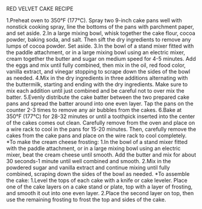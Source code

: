 RED VELVET CAKE RECIPE

1.Preheat oven to 350°F (177°C). Spray two 9-inch cake pans well with nonstick cooking spray, line the bottoms of the pans with parchment paper, and set aside.
2.In a large mixing bowl, whisk together the cake flour, cocoa powder, baking soda, and salt. Then sift the dry ingredients to remove any lumps of cocoa powder. Set aside.
3.In the bowl of a stand mixer fitted with the paddle attachment, or in a large mixing bowl using an electric mixer, cream together the butter and sugar on medium speed for 4-5 minutes. Add the eggs and mix until fully combined, then mix in the oil, red food color, vanilla extract, and vinegar stopping to scrape down the sides of the bowl as needed.
4.Mix in the dry ingredients in three additions alternating with the buttermilk, starting and ending with the dry ingredients. Make sure to mix each addition until just combined and be careful not to over mix the batter.
5.Evenly distribute the cake batter between the two prepared cake pans and spread the batter around into one even layer. Tap the pans on the counter 2-3 times to remove any air bubbles from the cakes.
6.Bake at 350°F (177°C) for 28-32 minutes or until a toothpick inserted into the center of the cakes comes out clean. Carefully remove from the oven and place on a wire rack to cool in the pans for 15-20 minutes. Then, carefully remove the cakes from the cake pans and place on the wire rack to cool completely. 
*To make the cream cheese frosting:
1.In the bowl of a stand mixer fitted with the paddle attachment, or in a large mixing bowl using an electric mixer, beat the cream cheese until smooth. Add the butter and mix for about 30 seconds-1 minute until well combined and smooth. 
2.Mix in the powdered sugar and vanilla extract and continue mixing until fully combined, scraping down the sides of the bowl as needed.
*To assemble the cake:
1.Level the tops of each cake with a knife or cake leveler. Place one of the cake layers on a cake stand or plate, top with a layer of frosting, and smooth it out into one even layer. 
2.Place the second layer on top, then use the remaining frosting to frost the top and sides of the cake.

